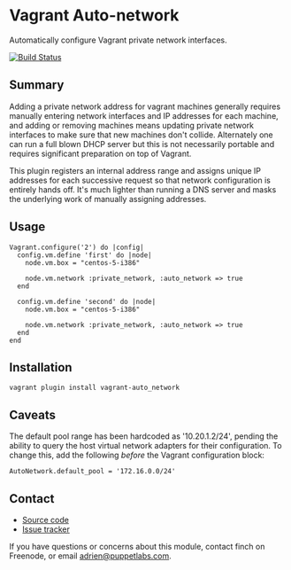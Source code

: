 Vagrant Auto-network
====================

Automatically configure Vagrant private network interfaces.

[![Build Status](https://travis-ci.org/adrienthebo/vagrant-auto_network.svg?branch=travis-ci)](https://travis-ci.org/adrienthebo/vagrant-auto_network)

Summary
-------

Adding a private network address for vagrant machines generally requires
manually entering network interfaces and IP addresses for each machine, and
adding or removing machines means updating private network interfaces to make
sure that new machines don't collide. Alternately one can run a full blown DHCP
server but this is not necessarily portable and requires significant preparation
on top of Vagrant.

This plugin registers an internal address range and assigns unique IP addresses
for each successive request so that network configuration is entirely hands off.
It's much lighter than running a DNS server and masks the underlying work of
manually assigning addresses.

Usage
-----

    Vagrant.configure('2') do |config|
      config.vm.define 'first' do |node|
        node.vm.box = "centos-5-i386"

        node.vm.network :private_network, :auto_network => true
      end

      config.vm.define 'second' do |node|
        node.vm.box = "centos-5-i386"

        node.vm.network :private_network, :auto_network => true
      end
    end

Installation
------------

    vagrant plugin install vagrant-auto_network

Caveats
-------

The default pool range has been hardcoded as '10.20.1.2/24', pending the
ability to query the host virtual network adapters for their configuration.
To change this, add the following _before_ the Vagrant configuration block:

    AutoNetwork.default_pool = '172.16.0.0/24'

Contact
-------

  * [Source code](https://github.com/adrienthebo/vagrant-auto_network)
  * [Issue tracker](https://github.com/adrienthebo/vagrant-auto_network/issues)

If you have questions or concerns about this module, contact finch on Freenode,
or email adrien@puppetlabs.com.
